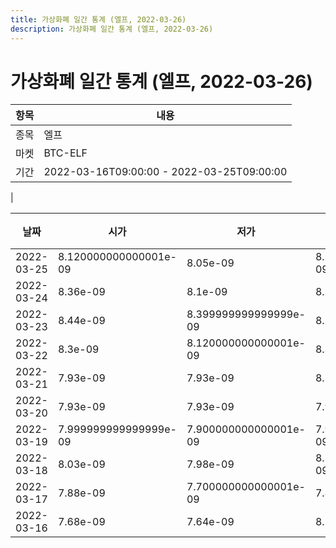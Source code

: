 ```yaml
---
title: 가상화폐 일간 통계 (엘프, 2022-03-26)
description: 가상화폐 일간 통계 (엘프, 2022-03-26)
---
```


가상화폐 일간 통계 (엘프, 2022-03-26)
===

|항목|내용|
|--|--|
|종목|엘프|
|마켓|BTC-ELF|\i|종류|일 단위 캔들|
|기간|2022-03-16T09:00:00 - 2022-03-25T09:00:00
|

|날짜|시가|저가|고가|종가|비고|
|--|--|--|--|--|--|
|2022-03-25|8.120000000000001e-09|8.05e-09|8.219999999999998e-09|8.19e-09|    |
|2022-03-24|8.36e-09|8.1e-09|8.36e-09|8.11e-09|    |
|2022-03-23|8.44e-09|8.399999999999999e-09|8.58e-09|8.53e-09|    |
|2022-03-22|8.3e-09|8.120000000000001e-09|8.3e-09|8.219999999999998e-09|    |
|2022-03-21|7.93e-09|7.93e-09|8.16e-09|8.16e-09|    |
|2022-03-20|7.93e-09|7.93e-09|7.93e-09|7.93e-09|    |
|2022-03-19|7.999999999999999e-09|7.900000000000001e-09|7.999999999999999e-09|7.92e-09|    |
|2022-03-18|8.03e-09|7.98e-09|8.230000000000002e-09|7.999999999999999e-09|    |
|2022-03-17|7.88e-09|7.700000000000001e-09|7.88e-09|7.700000000000001e-09|    |
|2022-03-16|7.68e-09|7.64e-09|8.13e-09|8.13e-09|    |
